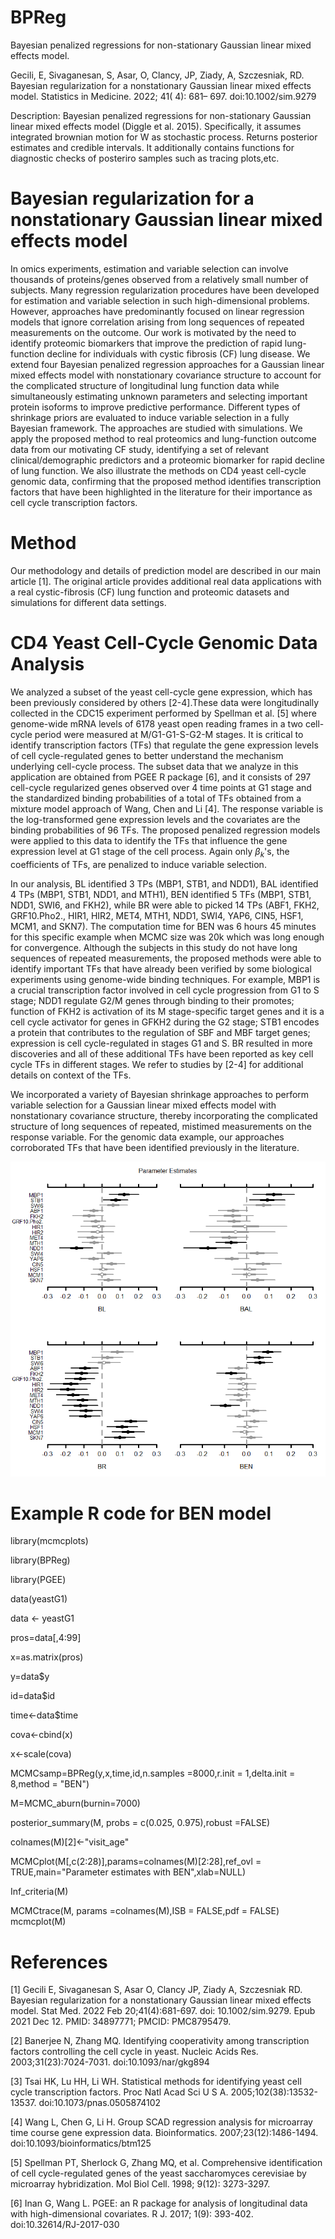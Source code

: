 # BPReg
Bayesian penalized regressions for non-stationary Gaussian linear mixed effects model.

Gecili, E, Sivaganesan, S, Asar, O, Clancy, JP, Ziady, A, Szczesniak, RD. Bayesian regularization for a nonstationary Gaussian linear mixed effects model. 
Statistics in Medicine. 2022; 41( 4): 681– 697. doi:10.1002/sim.9279

Description: Bayesian penalized regressions for non-stationary Gaussian linear mixed effects model (Diggle et al. 2015). 
Specifically, it assumes integrated brownian motion for W as stochastic process. Returns posterior estimates and credible intervals.
It additionally contains functions for diagnostic checks of posteriro samples such as tracing plots,etc.



# Bayesian regularization for a nonstationary Gaussian linear mixed effects model

In omics experiments, estimation and variable selection can involve thousands of proteins/genes observed from a relatively small number of subjects. Many regression regularization procedures have been developed for estimation and variable selection in such high-dimensional problems. However, approaches have predominantly focused on linear regression models that ignore correlation arising from long sequences of repeated measurements on the outcome. Our work is motivated by the need to identify proteomic biomarkers that improve the prediction of rapid lung-function decline for individuals with cystic fibrosis (CF) lung disease. We extend four Bayesian penalized regression approaches for a Gaussian linear mixed effects model with nonstationary covariance structure to account for the complicated structure of longitudinal lung function data while simultaneously estimating unknown parameters and selecting important protein isoforms to improve predictive performance. Different types of shrinkage priors are evaluated to induce variable selection in a fully Bayesian framework. The approaches are studied with simulations. We apply the proposed method to real proteomics and lung-function outcome data from our motivating CF study, identifying a set of relevant clinical/demographic predictors and a proteomic biomarker for rapid decline of lung function. We also illustrate the methods on CD4 yeast cell-cycle genomic data, confirming that the proposed method identifies transcription factors that have been highlighted in the literature for their importance as cell cycle transcription factors.

# Method

Our methodology and details of prediction model are described in our main article [1]. The
original article provides additional real data applications with a real cystic-fibrosis
(CF) lung function and proteomic datasets and simulations for different data settings.

# CD4 Yeast Cell-Cycle Genomic Data Analysis

We analyzed a subset of the yeast cell-cycle gene expression, which has been previously considered by others [2-4].These data were longitudinally collected in the CDC15 experiment performed by Spellman et al. [5] where genome-wide mRNA levels of 6178 yeast open reading frames in a two cell-cycle period were measured at M/G1-G1-S-G2-M stages. It is critical to identify transcription factors (TFs) that regulate the gene expression levels of cell cycle-regulated genes to better understand the mechanism underlying cell-cycle process. The subset data that we analyze in this application are obtained from PGEE R package [6], and it consists of 297 cell-cycle regularized genes observed over 4 time points at G1 stage and the standardized binding probabilities of a total of 
 TFs obtained from a mixture model approach of Wang, Chen and Li [4]. The response variable is the log-transformed gene expression levels and the covariates are the binding probabilities of 96 TFs. The proposed penalized regression models were applied to this data to identify the TFs that influence the gene expression level at G1 stage of the cell process. Again only $\beta_{k}$'s, the coefficients of TFs, are penalized to induce variable selection.

In our analysis, BL identified 3 TPs (MBP1, STB1, and NDD1), BAL identified 4 TPs (MBP1, STB1, NDD1, and MTH1), BEN identified 5 TFs (MBP1, STB1, NDD1, SWI6, and FKH2), while BR were able to picked 14 TPs (ABF1, FKH2, GRF10.Pho2., HIR1, HIR2, MET4, MTH1, NDD1, SWI4, YAP6, CIN5, HSF1, MCM1, and SKN7). The computation time for BEN was 6 hours 45 minutes for this specific example when MCMC size was 20k which was long enough for convergence. Although the subjects in this study do not have long sequences of repeated measurements, the proposed methods were able to identify important TFs that have already been verified by some biological experiments using genome-wide binding techniques. For example, MBP1 is a crucial transcription factor involved in cell cycle progression from G1 to S stage; NDD1 regulate G2/M genes through binding to their promotes; function of FKH2 is activation of its M stage-specific target genes and it is a cell cycle activator for genes in GFKH2 during the G2 stage; STB1 encodes a protein that contributes to the regulation of SBF and MBF target genes; expression is cell cycle-regulated in stages G1 and S. BR resulted in more discoveries and all of these additional TFs have been reported as key cell cycle TFs in different stages. We refer to studies by [2-4] for additional details on context of the TFs.

We incorporated a variety of Bayesian shrinkage approaches to perform variable selection for a Gaussian linear mixed effects model with nonstationary covariance structure, thereby incorporating the complicated structure of long sequences of repeated, mistimed measurements on the response variable. For the genomic data example, our approaches corroborated TFs that have been identified previously in the literature.

![Posterior mean estimates and their 95\% credible intervals for the coefficients for select TFs from our four models.](https://github.com/emrahgecili/BPReg/blob/master/forest%20plots%20for%20all%20four%20models.png)


# Example R code for BEN model

library(mcmcplots)

library(BPReg)

library(PGEE)

data(yeastG1) 

data <- yeastG1 

pros=data[,4:99]

x=as.matrix(pros)

y=data$y

id=data$id 

time<-data$time

cova<-cbind(x)

x<-scale(cova)

MCMCsamp=BPReg(y,x,time,id,n.samples =8000,r.init = 1,delta.init = 8,method = "BEN")

M=MCMC_aburn(burnin=7000)

posterior_summary(M, probs = c(0.025, 0.975),robust =FALSE)

colnames(M)[2]<-"visit_age"

MCMCplot(M[,c(2:28)],params=colnames(M)[2:28],ref_ovl = TRUE,main="Parameter estimates with BEN",xlab=NULL)

Inf_criteria(M)

MCMCtrace(M, params =colnames(M),ISB = FALSE,pdf = FALSE)
mcmcplot(M)

# References

[1] Gecili E, Sivaganesan S, Asar O, Clancy JP, Ziady A, Szczesniak RD. Bayesian regularization 
for a nonstationary Gaussian linear mixed effects model. Stat Med. 2022 Feb 20;41(4):681-697. 
doi: 10.1002/sim.9279. Epub 2021 Dec 12. PMID: 34897771; PMCID: PMC8795479.

[2] Banerjee N, Zhang MQ. Identifying cooperativity among transcription factors controlling
the cell cycle in yeast. Nucleic Acids Res. 2003;31(23):7024-7031. doi:10.1093/nar/gkg894

[3] Tsai HK, Lu HH, Li WH. Statistical methods for identifying yeast cell cycle transcription
factors. Proc Natl Acad Sci U S A. 2005;102(38):13532-13537. doi:10.1073/pnas.0505874102

[4] Wang L, Chen G, Li H. Group SCAD regression analysis for microarray time course
gene expression data. Bioinformatics. 2007;23(12):1486-1494. doi:10.1093/bioinformatics/btm125

[5] Spellman PT, Sherlock G, Zhang MQ, et al. Comprehensive identification of cell cycle-regulated 
genes of the yeast saccharomyces cerevisiae by microarray hybridization. Mol Biol Cell. 1998; 9(12): 3273-3297.

[6] Inan G, Wang L. PGEE: an R package for analysis of longitudinal data with high-dimensional covariates.
R J. 2017; 1(9): 393-402. doi:10.32614/RJ-2017-030
